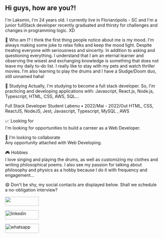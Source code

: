 ## Hi guys, how are you?! 
I'm Laksmin, I'm 24 years old. I currently live in Florianópolis - SC and I'm a junior fullStack developer recently graduated and thirsty for challenges and changes in programming logic. XD

🤔 Who am I?
I think the first thing people notice about me is my mood. I'm always making some joke to relax folks and keep the mood light. Despite treating everyone with seriousness and sincerity. In addition to asking and questioning everything. I understand that I am an eternal learner and observing the wisest and exchanging knowledge is something that does not leave my daily to-do list. I really like to stay with my pets and watch thriller movies.
I'm also learning to play the drums and I have a Sludge/Doom duo, still unnamed haha!

🌱 Studying
Actually, I'm studying to become a full stack developer. So, I'm practicing and developing applications with: Javascript, React.js, Node.js, Typescript, HTML, CSS, AWS, SQL...

Full Stack Developer Student
Labenu • 2022/Mai - 2022/Out
HTML, CSS, ReactJS, NodeJS, Jest, Javascript,
Typescript, MySQL , AWS


📈 Looking for
<br>
I'm looking for opportunities to build a carreer as a Web Developer.

👯 I'm looking to collaborate
<br>
Any opportunity attached with Web Developing.

🎮 Hobbies
<br>
I love singing and playing the drums, as well as customizing my clothes and writing philosophical poems. I also see my passion for talking about philosophy and physics as a hobby because I do it with frequency and engagement...

😄 Don't be shy, my social contacts are displayed below.
Shall we schedule a no-obligation interview?

<a href="mailto:lakshmimonteiro@gmail.com"><img src="https://camo.githubusercontent.com/571384769c09e0c66b45e39b5be70f68f552db3e2b2311bc2064f0d4a9f5983b/68747470733a2f2f696d672e736869656c64732e696f2f62616467652f476d61696c2d4431343833363f7374796c653d666f722d7468652d6261646765266c6f676f3d676d61696c266c6f676f436f6c6f723d7768697465" height="30" width="110" align="center" data-canonical-src="https://img.shields.io/badge/Gmail-D14836?style=for-the-badge&amp;logo=gmail&amp;logoColor=white" style="max-width: 100%;"></a>

<a href="https://www.linkedin.com/in/lakshmi-m-bittencourt-3120a3243/" rel="nofollow"><img align="center" src="https://camo.githubusercontent.com/a80d00f23720d0bc9f55481cfcd77ab79e141606829cf16ec43f8cacc7741e46/68747470733a2f2f696d672e736869656c64732e696f2f62616467652f4c696e6b6564496e2d3030373742353f7374796c653d666f722d7468652d6261646765266c6f676f3d6c696e6b6564696e266c6f676f436f6c6f723d7768697465" alt="linkedin" height="30" width="110" data-canonical-src="https://img.shields.io/badge/LinkedIn-0077B5?style=for-the-badge&amp;logo=linkedin&amp;logoColor=white" style="max-width: 100%;"></a>

<a href="https://api.whatsapp.com/send?phone=5548999389047" rel="nofollow"><img align="center" src="https://camo.githubusercontent.com/d9d4db0a25f6d41d6ef282c6adc2f9bd5b31201ef00ba580f5a945da4063a937/68747470733a2f2f696d672e736869656c64732e696f2f62616467652f57686174734170702d3235443336363f7374796c653d666f722d7468652d6261646765266c6f676f3d7768617473617070266c6f676f436f6c6f723d7768697465" alt="whatsapp" height="30" width="110" data-canonical-src="https://img.shields.io/badge/WhatsApp-25D366?style=for-the-badge&amp;logo=whatsapp&amp;logoColor=white" style="max-width: 100%;"></a>


